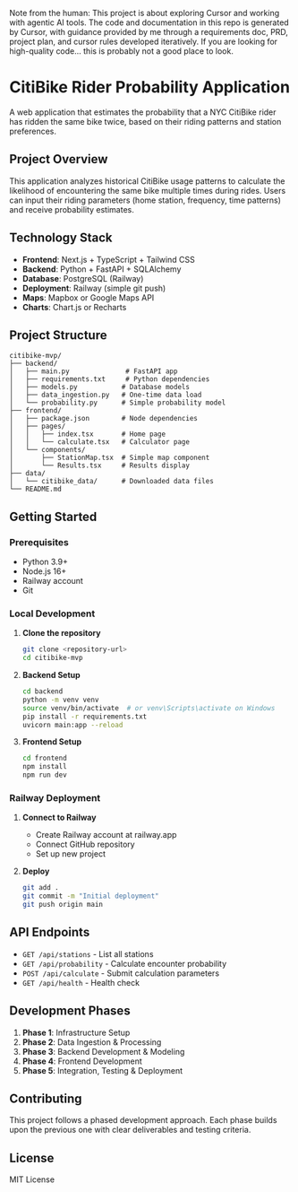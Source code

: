 Note from the human:
This project is about exploring Cursor and working with agentic AI tools. The code and documentation in this repo is generated by Cursor, with guidance provided by me through a requirements doc, PRD, project plan, and cursor rules developed iteratively. If you are looking for high-quality code... this is probably not a good place to look.

<!-- Test commit for Railway auto-deployment verification -->

# CitiBike Rider Probability Application

A web application that estimates the probability that a NYC CitiBike rider has ridden the same bike twice, based on their riding patterns and station preferences.

## Project Overview

This application analyzes historical CitiBike usage patterns to calculate the likelihood of encountering the same bike multiple times during rides. Users can input their riding parameters (home station, frequency, time patterns) and receive probability estimates.

## Technology Stack

- **Frontend**: Next.js + TypeScript + Tailwind CSS
- **Backend**: Python + FastAPI + SQLAlchemy
- **Database**: PostgreSQL (Railway)
- **Deployment**: Railway (simple git push)
- **Maps**: Mapbox or Google Maps API
- **Charts**: Chart.js or Recharts

## Project Structure

```
citibike-mvp/
├── backend/
│   ├── main.py              # FastAPI app
│   ├── requirements.txt     # Python dependencies
│   ├── models.py           # Database models
│   ├── data_ingestion.py   # One-time data load
│   └── probability.py      # Simple probability model
├── frontend/
│   ├── package.json        # Node dependencies
│   ├── pages/
│   │   ├── index.tsx       # Home page
│   │   └── calculate.tsx   # Calculator page
│   └── components/
│       ├── StationMap.tsx  # Simple map component
│       └── Results.tsx     # Results display
├── data/
│   └── citibike_data/      # Downloaded data files
└── README.md
```

## Getting Started

### Prerequisites

- Python 3.9+
- Node.js 16+
- Railway account
- Git

### Local Development

1. **Clone the repository**
   ```bash
   git clone <repository-url>
   cd citibike-mvp
   ```

2. **Backend Setup**
   ```bash
   cd backend
   python -m venv venv
   source venv/bin/activate  # or venv\Scripts\activate on Windows
   pip install -r requirements.txt
   uvicorn main:app --reload
   ```

3. **Frontend Setup**
   ```bash
   cd frontend
   npm install
   npm run dev
   ```

### Railway Deployment

1. **Connect to Railway**
   - Create Railway account at railway.app
   - Connect GitHub repository
   - Set up new project

2. **Deploy**
   ```bash
   git add .
   git commit -m "Initial deployment"
   git push origin main
   ```

## API Endpoints

- `GET /api/stations` - List all stations
- `GET /api/probability` - Calculate encounter probability
- `POST /api/calculate` - Submit calculation parameters
- `GET /api/health` - Health check

## Development Phases

1. **Phase 1**: Infrastructure Setup
2. **Phase 2**: Data Ingestion & Processing
3. **Phase 3**: Backend Development & Modeling
4. **Phase 4**: Frontend Development
5. **Phase 5**: Integration, Testing & Deployment

## Contributing

This project follows a phased development approach. Each phase builds upon the previous one with clear deliverables and testing criteria.

## License

MIT License 